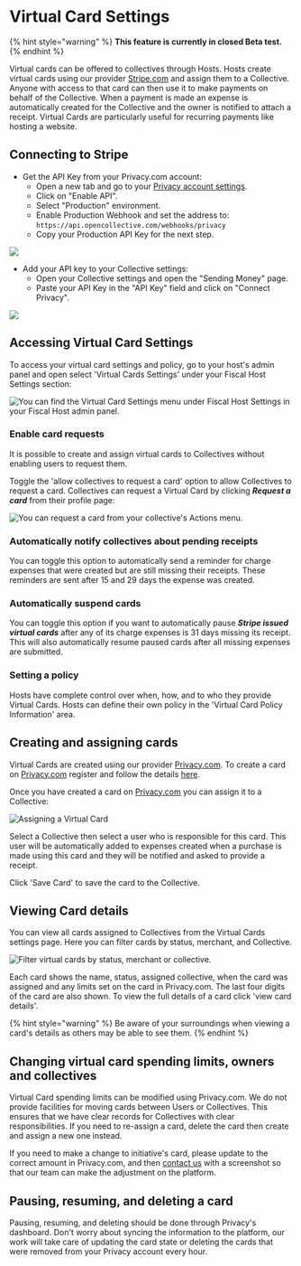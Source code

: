 # Virtual Card Settings

{% hint style="warning" %}
**This feature is currently in closed Beta test.**
{% endhint %}

Virtual cards can be offered to collectives through Hosts. Hosts create virtual cards using our provider [Stripe.com](https://www.stripe.com) and assign them to a Collective. Anyone with access to that card can then use it to make payments on behalf of the Collective. When a payment is made an expense is automatically created for the Collective and the owner is notified to attach a receipt. Virtual Cards are particularly useful for recurring payments like hosting a website.

## Connecting to Stripe

* Get the API Key from your Privacy.com account:
  * Open a new tab and go to your [Privacy account settings](https://privacy.com/account).
  * Click on "Enable API".
  * Select "Production" environment.
  * Enable Production Webhook and set the address to: `https://api.opencollective.com/webhooks/privacy`
  * Copy your Production API Key for the next step.

![](../.gitbook/assets/screenshot-from-2021-08-03-15-56-54.png)

* Add your API key to your Collective settings:
  * Open your Collective settings and open the "Sending Money" page.
  * Paste your API Key in the "API Key" field and click on "Connect Privacy".

![](../.gitbook/assets/screenshot-from-2021-08-03-16-04-49.png)

## Accessing Virtual Card Settings

To access your virtual card settings and policy, go to your host's admin panel and open select 'Virtual Cards Settings' under your Fiscal Host Settings section:

![You can find the Virtual Card Settings menu under Fiscal Host Settings in your Fiscal Host admin panel.](<../.gitbook/assets/image (50).png>)

### Enable card requests

It is possible to create and assign virtual cards to Collectives without enabling users to request them.&#x20;

Toggle the 'allow collectives to request a card' option to allow Collectives to request a card. Collectives can request a Virtual Card by clicking _**Request a card**_ from their profile page:

![You can request a card from your collective's Actions menu.](<../.gitbook/assets/image (52).png>)

### Automatically notify collectives about pending receipts

You can toggle this option to automatically send a reminder for charge expenses that were created but are still missing their receipts. These reminders are sent after 15 and 29 days the expense was created.

### Automatically suspend cards

You can toggle this option if you want to automatically pause _**Stripe issued virtual cards**_ after any of its charge expenses is 31 days missing its receipt. This will also automatically resume paused cards after all missing expenses are submitted.

### Setting a policy

Hosts have complete control over when, how, and to who they provide Virtual Cards. Hosts can define their own policy in the 'Virtual Card Policy Information' area.

## Creating and assigning cards

Virtual Cards are created using our provider [Privacy.com](https://privacy.com). To create a card on [Privacy.com](https://privacy.com) register and follow the details [here](https://privacy.com/virtual-card).

Once you have created a card on [Privacy.com](https://privacy.com) you can assign it to a Collective:

![Assigning a Virtual Card](../.gitbook/assets/screenshot-2021-05-12-at-12.54.06.png)

Select a Collective then select a user who is responsible for this card. This user will be automatically added to expenses created when a purchase is made using this card and they will be notified and asked to provide a receipt.

Click 'Save Card' to save the card to the Collective.

## Viewing Card details

You can view all cards assigned to Collectives from the Virtual Cards settings page. Here you can filter cards by status, merchant, and Collective.

![Filter virtual cards by status, merchant or collective.](../.gitbook/assets/screenshot-2021-05-12-at-16.11.02.png)

Each card shows the name, status, assigned collective, when the card was assigned and any limits set on the card in Privacy.com. The last four digits of the card are also shown. To view the full details of a card click 'view card details'.

{% hint style="warning" %}
Be aware of your surroundings when viewing a card's details as others may be able to see them.
{% endhint %}

## Changing virtual card spending limits, owners and collectives

Virtual Card spending limits can be modified using Privacy.com. We do not provide facilities for moving cards between Users or Collectives. This ensures that we have clear records for Collectives with clear responsibilities. If you need to re-assign a card, delete the card then create and assign a new one instead.

If you need to make a change to initiative's card, please update to the correct amount in Privacy.com, and then [contact us](https://opencollective.com/contact) with a screenshot so that our team can make the adjustment on the platform.

## Pausing, resuming, and deleting a card

Pausing, resuming, and deleting should be done through Privacy's dashboard. Don't worry about syncing the information to the platform, our work will take care of updating the card state or deleting the cards that were removed from your Privacy account every hour.
